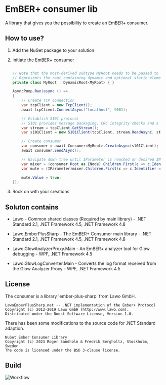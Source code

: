 # EmBER+ consumer lib

A library that gives you the possibility to create an EmBER+ consumer.

## How to use?

1. Add the NuGet package to your solution
2. Initiate the EmBER+ consumer

    ```csharp

    // Note that the most-derived subtype MyRoot needs to be passed to the generic base class.
    // Represents the root containing dynamic and optional static elements in the object tree accessible through Consumer<TRoot>.Root
    private class MyRoot : DynamicRoot<MyRoot> { }

    AsyncPump.Run(async () =>
    {
        // Create TCP connection
        var tcpClient = new TcpClient();
        await tcpClient.ConnectAsync("localhost", 9001);

        // Establish S101 protocol
        // S101 provides message packaging, CRC integrity checks and a keep-alive mechanism.
        var stream = tcpClient.GetStream();
        var s101Client = new S101Client(tcpClient, stream.ReadAsync, stream.WriteAsync);

        // Create consumer
        var consumer = await Consumer<MyRoot>.CreateAsync(s101Client);
        await consumer.SendAsync();

        // Navigate down tree until IParameter is reached or desired INode
        var mixer = (consumer.Root as INode).Children.First(c => c.Identifier == "MixerEmberIdentifier");
        var mute = (IParameter)mixer.Children.First(c => c.Identifier == "Mute");

        mute.Value = true;
    });
    ```

3. Rock on with your creations

## Soluton contains

- Lawo - Common shared classes (Required by main library) - .NET Standard 2.1, .NET Framework 4.5, .NET Framework 4.8
- Lawo.EmberPlusSharp - The EmBER+ Consumer main library - .NET Standard 2.1, .NET Framework 4.5, .NET Framework 4.8

- Lawo.GlowAnalyzerProxy.Main - An EmBER+ analyzer tool for Glow debugging - WPF, .NET Framework 4.5
- Lawo.GlowLogConverter.Main - Converts the log format received from the Glow Analyzer Proxy - WPF, .NET Framework 4.5

## License

The consumer is a library 'ember-plus-sharp' from Lawo GmbH.

```code
LawoEmberPlusSharp.net -- .NET implementation of the Ember+ Protocol
Copyright (c) 2012-2019 Lawo GmbH (http://www.lawo.com).
Distributed under the Boost Software License, Version 1.0.
```

There has been some modifications to the source code for .NET Standard adaption.

```code
NuGet Ember Consumer Library
Copyright (c) 2023 Roger Sandholm & Fredrik Bergholtz, Stockholm, Sweden
The code is licensed under the BSD 3-clause license.
```

## Build

![Workflow](../../workflows/ContinuousIntegration%20Release%20NuGet/badge.svg)
